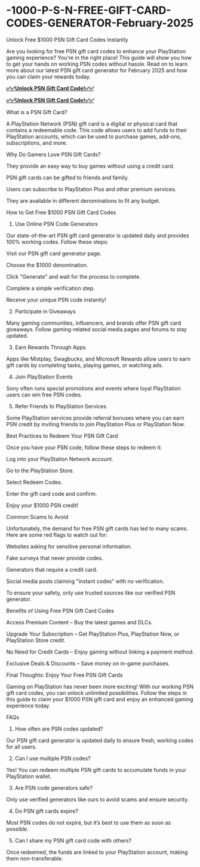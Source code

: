 # -1000-P-S-N-FREE-GIFT-CARD-CODES-GENERATOR-February-2025
Unlock Free $1000 PSN Gift Card Codes Instantly

Are you looking for free PSN gift card codes to enhance your PlayStation gaming experience? You're in the right place! This guide will show you how to get your hands on working PSN codes without hassle. Read on to learn more about our latest PSN gift card generator for February 2025 and how you can claim your rewards today.

**[✅✅Unlock PSN Gift Card Code!✅✅](https://jahanhubspot.com/psn/)**

**[✅✅Unlock PSN Gift Card Code!✅✅](https://jahanhubspot.com/psn/)**

What is a PSN Gift Card?

A PlayStation Network (PSN) gift card is a digital or physical card that contains a redeemable code. This code allows users to add funds to their PlayStation accounts, which can be used to purchase games, add-ons, subscriptions, and more.

Why Do Gamers Love PSN Gift Cards?

They provide an easy way to buy games without using a credit card.

PSN gift cards can be gifted to friends and family.

Users can subscribe to PlayStation Plus and other premium services.

They are available in different denominations to fit any budget.

How to Get Free $1000 PSN Gift Card Codes

1. Use Online PSN Code Generators

Our state-of-the-art PSN gift card generator is updated daily and provides 100% working codes. Follow these steps:

Visit our PSN gift card generator page.

Choose the $1000 denomination.

Click "Generate" and wait for the process to complete.

Complete a simple verification step.

Receive your unique PSN code instantly!

2. Participate in Giveaways

Many gaming communities, influencers, and brands offer PSN gift card giveaways. Follow gaming-related social media pages and forums to stay updated.

3. Earn Rewards Through Apps

Apps like Mistplay, Swagbucks, and Microsoft Rewards allow users to earn gift cards by completing tasks, playing games, or watching ads.

4. Join PlayStation Events

Sony often runs special promotions and events where loyal PlayStation users can win free PSN codes.

5. Refer Friends to PlayStation Services

Some PlayStation services provide referral bonuses where you can earn PSN credit by inviting friends to join PlayStation Plus or PlayStation Now.

Best Practices to Redeem Your PSN Gift Card

Once you have your PSN code, follow these steps to redeem it:

Log into your PlayStation Network account.

Go to the PlayStation Store.

Select Redeem Codes.

Enter the gift card code and confirm.

Enjoy your $1000 PSN credit!

Common Scams to Avoid

Unfortunately, the demand for free PSN gift cards has led to many scams. Here are some red flags to watch out for:

Websites asking for sensitive personal information.

Fake surveys that never provide codes.

Generators that require a credit card.

Social media posts claiming "instant codes" with no verification.

To ensure your safety, only use trusted sources like our verified PSN generator.

Benefits of Using Free PSN Gift Card Codes

Access Premium Content – Buy the latest games and DLCs.

Upgrade Your Subscription – Get PlayStation Plus, PlayStation Now, or PlayStation Store credit.

No Need for Credit Cards – Enjoy gaming without linking a payment method.

Exclusive Deals & Discounts – Save money on in-game purchases.

Final Thoughts: Enjoy Your Free PSN Gift Cards

Gaming on PlayStation has never been more exciting! With our working PSN gift card codes, you can unlock unlimited possibilities. Follow the steps in this guide to claim your $1000 PSN gift card and enjoy an enhanced gaming experience today.

FAQs

1. How often are PSN codes updated?

Our PSN gift card generator is updated daily to ensure fresh, working codes for all users.

2. Can I use multiple PSN codes?

Yes! You can redeem multiple PSN gift cards to accumulate funds in your PlayStation wallet.

3. Are PSN code generators safe?

Only use verified generators like ours to avoid scams and ensure security.

4. Do PSN gift cards expire?

Most PSN codes do not expire, but it’s best to use them as soon as possible.

5. Can I share my PSN gift card code with others?

Once redeemed, the funds are linked to your PlayStation account, making them non-transferable.

